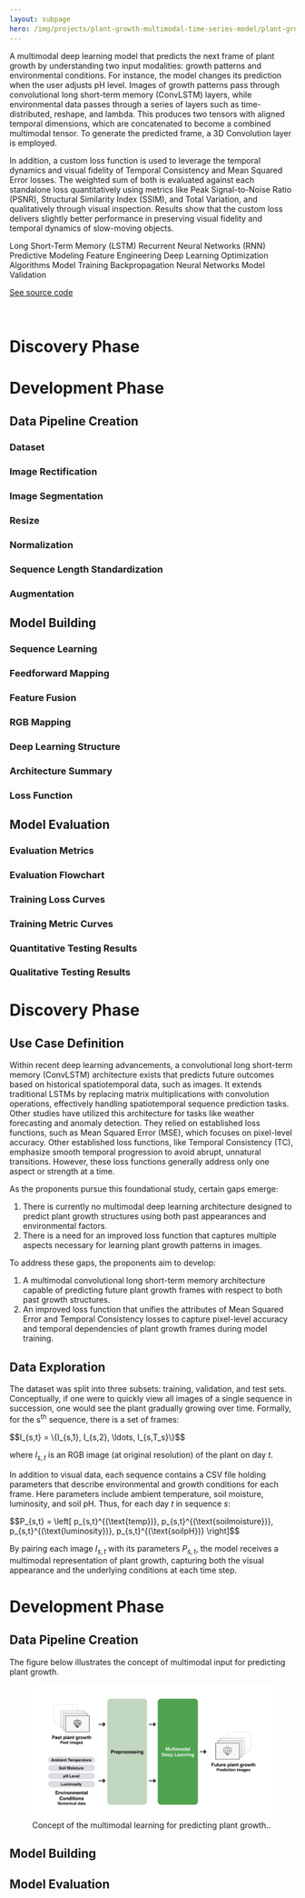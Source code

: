 ```yaml
---
layout: subpage
hero: /img/projects/plant-growth-multimodal-time-series-model/plant-growth-multimodal-time-series-model.jpeg
---
```


<title>Predicting Plant Growth Structures with Multimodal Data Using Convolutional Long Short-Term Memory (ConvLSTM)</title>

A multimodal deep learning model that predicts the next frame of plant growth by understanding two input modalities: growth patterns and environmental conditions. For instance, the model changes its prediction when the user adjusts pH level. Images of growth patterns pass through convolutional long short-term memory (ConvLSTM) layers, while environmental data passes through a series of layers such as time-distributed, reshape, and lambda. This produces two tensors with aligned temporal dimensions, which are concatenated to become a combined multimodal tensor. To generate the predicted frame, a 3D Convolution layer is employed.

In addition, a custom loss function is used to leverage the temporal dynamics and visual fidelity of Temporal Consistency and Mean Squared Error losses. The weighted sum of both is evaluated against each standalone loss quantitatively using metrics like Peak Signal-to-Noise Ratio (PSNR), Structural Similarity Index (SSIM), and Total Variation, and qualitatively through visual inspection. Results show that the custom loss delivers slightly better performance in preserving visual fidelity and temporal dynamics of slow-moving objects.

<tag>Long Short-Term Memory (LSTM)</tag>
<tag>Recurrent Neural Networks (RNN)</tag>
<tag>Predictive Modeling</tag>
<tag>Feature Engineering</tag>
<tag>Deep Learning</tag>
<tag>Optimization Algorithms</tag>
<tag>Model Training</tag>
<tag>Backpropagation</tag>
<tag>Neural Networks</tag>
<tag>Model Validation</tag>

<a href="https://www.johnivandiaz.com" class="arrow-link">See source code</a>

<br>





<h1>Discovery Phase</h1>




<h1>Development Phase</h1>



<h2>Data Pipeline Creation</h2>


<h3>Dataset</h3>


<h3>Image Rectification</h3>




<h3>Image Segmentation</h3>


<h3>Resize</h3>


<h3>Normalization</h3>

<h3>Sequence Length Standardization</h3>


<h3>Augmentation</h3>




<h2>Model Building</h2>


<h3>Sequence Learning</h3>

<h3>Feedforward Mapping</h3>

<h3>Feature Fusion</h3>

<h3>RGB Mapping</h3>

<h3>Deep Learning Structure</h3>

<h3>Architecture Summary</h3>

<h3>Loss Function</h3>






<h2>Model Evaluation</h2>

<h3>Evaluation Metrics</h3>

<h3>Evaluation Flowchart</h3>

<h3>Training Loss Curves</h3>

<h3>Training Metric Curves</h3>

<h3>Quantitative Testing Results</h3>

<h3>Qualitative Testing Results</h3>











<h1>Discovery Phase</h1>

<h2>Use Case Definition</h2>

Within recent deep learning advancements, a convolutional long short-term memory (ConvLSTM) architecture exists that predicts future outcomes based on historical spatiotemporal data, such as images. It extends traditional LSTMs by replacing matrix multiplications with convolution operations, effectively handling spatiotemporal sequence prediction tasks. Other studies have utilized this architecture for tasks like weather forecasting and anomaly detection. They relied on established loss functions, such as Mean Squared Error (MSE), which focuses on pixel-level accuracy. Other established loss functions, like Temporal Consistency (TC), emphasize smooth temporal progression to avoid abrupt, unnatural transitions. However, these loss functions generally address only one aspect or strength at a time.

As the proponents pursue this foundational study, certain gaps emerge:

<ol>
  <li>There is currently no multimodal deep learning architecture designed to predict plant growth structures using both past appearances and environmental factors.</li>
  <li>There is a need for an improved loss function that captures multiple aspects necessary for learning plant growth patterns in images.</li>
</ol>

To address these gaps, the proponents aim to develop:

<ol>
  <li>A multimodal convolutional long short-term memory architecture capable of predicting future plant growth frames with respect to both past growth structures.</li>
  <li>An improved loss function that unifies the attributes of Mean Squared Error and Temporal Consistency losses to capture pixel-level accuracy and temporal dependencies of plant growth frames during model training.</li>
</ol>

<h2>Data Exploration</h2>

The dataset was split into three subsets: training, validation, and test sets. Conceptually, if one were to quickly view all images of a single sequence in succession, one would see the plant gradually growing over time. Formally, for the s<sup>th</sup> sequence, there is a set of frames:

<div class="equation">
$$I_{s,t} = \{I_{s,1}, I_{s,2}, \ldots, I_{s,T_s}\}$$
</div>

where $I_{s,t}$ is an RGB image (at original resolution) of the plant on day $t$.

In addition to visual data, each sequence contains a CSV file holding parameters that describe environmental and growth conditions for each frame. Here parameters include ambient temperature, soil moisture, luminosity, and soil pH. Thus, for each day $t$ in sequence $s$:

<div class="equation">
$$P_{s,t} = \left[ p_{s,t}^{(\text{temp})}, p_{s,t}^{(\text{soilmoisture})}, p_{s,t}^{(\text{luminosity})}, p_{s,t}^{(\text{soilpH})} \right]$$
</div>

By pairing each image $I_{s,t}$ with its parameters $P_{s,t}$, the model receives a multimodal representation of plant growth, capturing both the visual appearance and the underlying conditions at each time step.







<h1>Development Phase</h1>

<h2>Data Pipeline Creation</h2>

The figure below illustrates the concept of multimodal input for predicting plant growth.

<figure style="--img-max: 560px;">
  <img src="/img/projects/plant-growth-multimodal-time-series-model/multimodal-learning.jpg">
  <figcaption>Concept of the multimodal learning for predicting plant growth..</figcaption>
</figure>





<h2>Model Building</h2>




<h2>Model Evaluation</h2>



